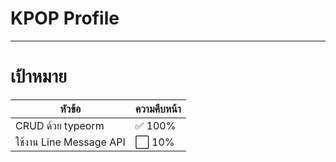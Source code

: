 # KPOP Profile
----------------------------
# เป้าหมาย
|หัวข้อ|ความคืบหน้า|
|--|--|
|CRUD ด้วย typeorm| :white_check_mark: 100%|
|ใช้งาน Line Message API| :white_large_square: 10%|
